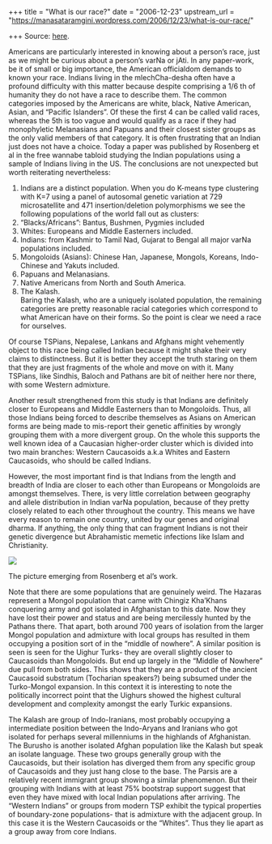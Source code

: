 +++
title = "What is our race?"
date = "2006-12-23"
upstream_url = "https://manasataramgini.wordpress.com/2006/12/23/what-is-our-race/"

+++
Source: [here](https://manasataramgini.wordpress.com/2006/12/23/what-is-our-race/).

Americans are particularly interested in knowing about a person’s race, just as we might be curious about a person’s varNa or jAti. In any paper-work, be it of small or big importance, the American officialdom demands to known your race. Indians living in the mlechCha-desha often have a profound difficulty with this matter because despite comprising a 1/6 th of humanity they do not have a race to describe them. The common categories imposed by the Americans are white, black, Native American, Asian, and “Pacific Islanders”. Of these the first 4 can be called valid races, whereas the 5th is too vague and would qualify as a race if they had monophyletic Melanasians and Papuans and their closest sister groups as the only valid members of that category. It is often frustrating that an Indian just does not have a choice. Today a paper was published by Rosenberg et al in the free wannabe tabloid studying the Indian populations using a sample of Indians living in the US. The conclusions are not unexpected but worth reiterating nevertheless:  
1) Indians are a distinct population. When you do K-means type clustering with K=7 using a panel of autosomal genetic variation at 729 microsatellite and 471 insertion/deletion polymorphisms we see the following populations of the world fall out as clusters:  
1) “Blacks/Africans”: Bantus, Bushmen, Pygmies included  
2) Whites: Europeans and Middle Easterners included.  
3) Indians: from Kashmir to Tamil Nad, Gujarat to Bengal all major varNa populations included.  
4) Mongoloids (Asians): Chinese Han, Japanese, Mongols, Koreans, Indo-Chinese and Yakuts included.  
5) Papuans and Melanasians.  
6) Native Americans from North and South America.  
7) The Kalash.  
Baring the Kalash, who are a uniquely isolated population, the remaining categories are pretty reasonable racial categories which correspond to what American have on their forms. So the point is clear we need a race for ourselves.

Of course TSPians, Nepalese, Lankans and Afghans might vehemently object to this race being called Indian because it might shake their very claims to distinctness. But it is better they accept the truth staring on them that they are just fragments of the whole and move on with it. Many TSPians, like Sindhis, Baloch and Pathans are bit of neither here nor there, with some Western admixture.

Another result strengthened from this study is that Indians are definitely closer to Europeans and Middle Easterners than to Mongoloids. Thus, all those Indians being forced to describe themselves as Asians on American forms are being made to mis-report their genetic affinities by wrongly grouping them with a more divergent group. On the whole this supports the well known idea of a Caucasian higher-order cluster which is divided into two main branches: Western Caucasoids a.k.a Whites and Eastern Caucasoids, who should be called Indians.

However, the most important find is that Indians from the length and breadth of India are closer to each other than Europeans or Mongoloids are amongst themselves. There, is very little correlation between geography and allele distribution in Indian varNa population, because of they pretty closely related to each other throughout the country. This means we have every reason to remain one country, united by our genes and original dharma. If anything, the only thing that can fragment Indians is not their genetic divergence but Abrahamistic memetic infections like Islam and Christianity.

[![](https://i2.wp.com/bp3.blogger.com/_ZhvcTTaaD_4/RY1szO6AkuI/AAAAAAAAAAY/vFLi7oy9VUE/s320/indian_race.jpg)](http://bp3.blogger.com/_ZhvcTTaaD_4/RY1szO6AkuI/AAAAAAAAAAY/vFLi7oy9VUE/s1600-h/indian_race.jpg)

The picture emerging from Rosenberg et al’s work.

Note that there are some populations that are genuinely weird. The Hazaras represent a Mongol population that came with Chingiz Kha’Khans conquering army and got isolated in Afghanistan to this date. Now they have lost their power and status and are being mercilessly hunted by the Pathans there. That apart, both around 700 years of isolation from the larger Mongol population and admixture with local groups has resulted in them occupying a position sort of in the “middle of nowhere”. A similar position is seen is seen for the Uighur Turks- they are overall slightly closer to Caucasoids than Mongoloids. But end up largely in the “Middle of Nowhere” due pull from both sides. This shows that they are a product of the ancient Caucasoid substratum (Tocharian speakers?) being subsumed under the Turko-Mongol expansion. In this context it is interesting to note the politically incorrect point that the Uighurs showed the highest cultural development and complexity amongst the early Turkic expansions.

The Kalash are group of Indo-Iranians, most probably occupying a intermediate position between the Indo-Aryans and Iranians who got isolated for perhaps several millenniums in the highlands of Afghanistan. The Burusho is another isolated Afghan population like the Kalash but speak an isolate language. These two groups generally group with the Caucasoids, but their isolation has diverged them from any specific group of Caucasoids and they just hang close to the base. The Parsis are a relatively recent immigrant group showing a similar phenomenon. But their grouping with Indians with at least 75% bootstrap support suggest that even they have mixed with local Indian populations after arriving. The “Western Indians” or groups from modern TSP exhibit the typical properties of boundary-zone populations- that is admixture with the adjacent group. In this case it is the Western Caucasoids or the “Whites”. Thus they lie apart as a group away from core Indians.

